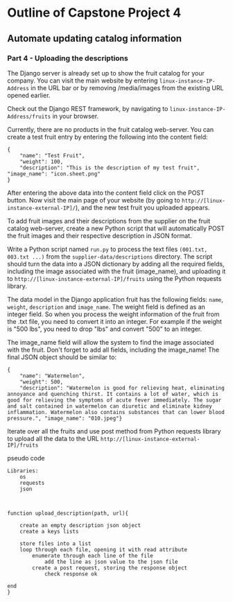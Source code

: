 # Outline of Capstone Project 4

## Automate updating catalog information

### Part 4 - Uploading the descriptions

The Django server is already set up to show the fruit catalog for your company. You can visit the main website by entering `linux-instance-IP-Address` in the URL bar or by removing /media/images from the existing URL opened earlier. 

Check out the Django REST framework, by navigating to `linux-instance-IP-Address/fruits` in your browser.

Currently, there are no products in the fruit catalog web-server. You can create a test fruit entry by entering the following into the content field:

```
{
    "name": "Test Fruit",
    "weight": 100,
    "description": "This is the description of my test fruit", "image_name": "icon.sheet.png"
}
```

After entering the above data into the content field click on the POST button. Now visit the main page of your website (by going to `http://[linux-instance-external-IP]/`), and the new test fruit you uploaded appears.

To add fruit images and their descriptions from the supplier on the fruit catalog web-server, create a new Python script that will automatically POST the fruit images and their respective description in JSON format.

Write a Python script named `run.py` to process the text files `(001.txt, 003.txt ...)` from the `supplier-data/descriptions` directory. The script should turn the data into a JSON dictionary by adding all the required fields, including the image associated with the fruit (image_name), and uploading it to `http://[linux-instance-external-IP]/fruits` using the Python requests library.

The data model in the Django application fruit has the following fields: `name`, `weight`, `description` and `image_name`. The weight field is defined as an integer field. So when you process the weight information of the fruit from the .txt file, you need to convert it into an integer. For example if the weight is "500 lbs", you need to drop "lbs" and convert "500" to an integer.

The image_name field will allow the system to find the image associated with the fruit. Don't forget to add all fields, including the image_name! The final JSON object should be similar to:

```
{
    "name": "Watermelon",
    "weight": 500,
    "description": "Watermelon is good for relieving heat, eliminating annoyance and quenching thirst. It contains a lot of water, which is good for relieving the symptoms of acute fever immediately. The sugar and salt contained in watermelon can diuretic and eliminate kidney inflammation. Watermelon also contains substances that can lower blood pressure.", "image_name": "010.jpeg"}
```

Iterate over all the fruits and use post method from Python requests library to upload all the data to the URL `http://[linux-instance-external-IP]/fruits`

pseudo code
```
Libraries:
    os
    requests
    json



function upload_description(path, url){

    create an empty description json object
    create a keys lists 

    store files into a list
    loop through each file, opening it with read attribute
        enumerate through each line of the file
            add the line as json value to the json file 
        create a post request, storing the response object
            check response ok
    
end
}
```